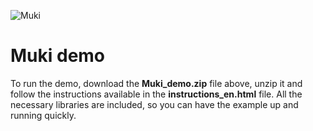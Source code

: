 ![Muki](https://raw.github.com/97bytes/Muki/master/documentation/resources/logo_muki.png)

Muki demo
=========

To run the demo, download the **Muki_demo.zip** file above, unzip it and follow the instructions available in the **instructions_en.html** file. All the necessary libraries are included, so you can have the example up and running quickly.
